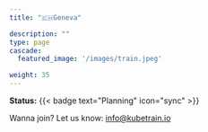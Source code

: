 ```yaml
---
title: "🇨🇭Geneva"

description: ""
type: page
cascade:
  featured_image: '/images/train.jpeg'

weight: 35
---
```


**Status:** {{< badge text="Planning" icon="sync" >}}

Wanna join? Let us know: info@kubetrain.io

<!--more-->
